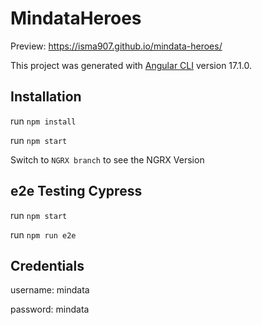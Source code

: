 # MindataHeroes

Preview:
https://isma907.github.io/mindata-heroes/

This project was generated with [Angular CLI](https://github.com/angular/angular-cli) version 17.1.0.

## Installation

run `npm install`

run `npm start`

Switch to `NGRX branch` to see the NGRX Version

## e2e Testing Cypress

run `npm start`

run `npm run e2e`


## Credentials

username: mindata

password: mindata
